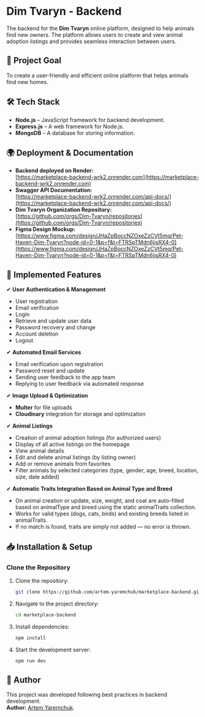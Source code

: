 # Dim Tvaryn - Backend

The backend for the **Dim Tvaryn** online platform, designed to help animals find new owners. The platform allows users to create and view animal adoption listings and provides seamless interaction between users.

## 🚀 Project Goal

To create a user-friendly and efficient online platform that helps animals find new homes.

## 🛠 Tech Stack

- **Node.js** – JavaScript framework for backend development.  
- **Express.js** – A web framework for Node.js.  
- **MongoDB** – A database for storing information.  

## 🌍 Deployment & Documentation

- **Backend deployed on Render:**  
  [https://marketplace-backend-wrk2.onrender.com](https://marketplace-backend-wrk2.onrender.com)  
- **Swagger API Documentation:**  
  [https://marketplace-backend-wrk2.onrender.com/api-docs/](https://marketplace-backend-wrk2.onrender.com/api-docs/)  
- **Dim Tvaryn Organization Repository:**  
  [https://github.com/orgs/Dim-Tvaryn/repositories](https://github.com/orgs/Dim-Tvaryn/repositories)  
- **Figma Design Mockup:**  
  [https://www.figma.com/design/JHaZpBoccNZOxeZzCVt5mq/Pet-Haven-Dim-Tvaryn?node-id=0-1&p=f&t=FTRSpTMdn6jisRX4-0](https://www.figma.com/design/JHaZpBoccNZOxeZzCVt5mq/Pet-Haven-Dim-Tvaryn?node-id=0-1&p=f&t=FTRSpTMdn6jisRX4-0)  

## 📌 Implemented Features

✔ **User Authentication & Management**  
- User registration  
- Email verification  
- Login  
- Retrieve and update user data  
- Password recovery and change  
- Account deletion  
- Logout  

✔ **Automated Email Services**  
- Email verification upon registration  
- Password reset and update
- Sending user feedback to the app team
- Replying to user feedback via automated response

✔ **Image Upload & Optimization**  
- **Multer** for file uploads  
- **Cloudinary** integration for storage and optimization  

✔ **Animal Listings**  
- Creation of animal adoption listings (for authorized users)  
- Display of all active listings on the homepage
- View animal details
- Edit and delete animal listings (by listing owner)
- Add or remove animals from favorites
- Filter animals by selected categories (type, gender, age, breed, location, size, date added)

✔ **Automatic Traits Integration Based on Animal Type and Breed**
- On animal creation or update, size, weight, and coat are auto-filled based on animalType and breed using the static animalTraits collection.
- Works for valid types (dogs, cats, birds) and existing breeds listed in animalTraits.
- If no match is found, traits are simply not added — no error is thrown.
  
## 📥 Installation & Setup

### Clone the Repository

1. Clone the repository:

   ```bash
   git clone https://github.com/artem-yaremchuk/marketplace-backend.git

2. Navigate to the project directory:

   ```bash
   cd marketplace-backend

   ```

3. Install dependencies:

   ```bash
   npm install

   ```

4. Start the development server:
   ```bash
   npm run dev
   ```
## 👥 Author

This project was developed following best practices in backend development.  
**Author:** [Artem Yaremchuk](https://github.com/Artem-Yaremchuk).
